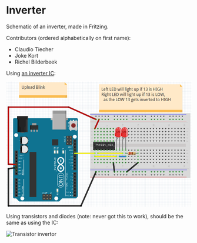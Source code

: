 # Inverter

Schematic of an inverter, made in Fritzing.

Contributors (ordered alphabetically on first name):
 * Claudio Tiecher
 * Joke Kort
 * Richel Bilderbeek

Using [an inverter IC](http://www.okaphone.com/artikel.asp?id=433654):

![Transistor invertor](IC/InverterIcBreadboard.png)

Using transistors and diodes (note: never got this to work), should be the same as using the IC:

![Transistor invertor](Transistor/InverterTransisorsBreadboard.png)
